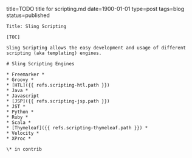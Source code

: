 title=TODO title for scripting.md 
date=1900-01-01
type=post
tags=blog
status=published
~~~~~~
Title: Sling Scripting

[TOC]

Sling Scripting allows the easy development and usage of different scripting (aka templating) engines.

# Sling Scripting Engines

* Freemarker *
* Groovy *
* [HTL]({{ refs.scripting-htl.path }})
* Java *
* Javascript
* [JSP]({{ refs.scripting-jsp.path }})
* JST *
* Python *
* Ruby *
* Scala *
* [Thymeleaf]({{ refs.scripting-thymeleaf.path }}) *
* Velocity *
* XProc *

\* in contrib
